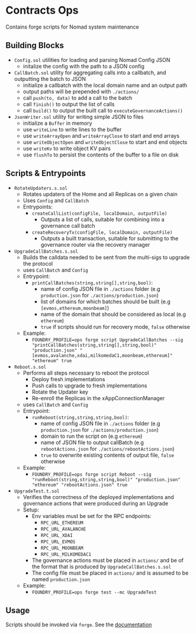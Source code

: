 # Contracts Ops

Contains forge scripts for Nomad system maintenance

## Building Blocks

- `Config.sol` utilities for loading and parsing Nomad Config JSON
  - initalize the config with the path to a JSON config
- `CallBatch.sol` utility for aggregating calls into a callbatch, and
  outputting the batch to JSON
  - initialize a callbatch with the local domain name and an output path
  - output paths will be prepended with `./actions/`
  - call `push(to, data)` to add a call to the batch
  - call `finish()` to output the list of calls
  - call `build()` to output the built call to `executeGovernanceActions()`
- `JsonWriter.sol` utility for writing simple JSON to files
  - initialize a `Buffer` in memory
  - use `writeLine` to write lines to the buffer
  - use `writeArrayOpen` and `writeArrayClose` to start and end arrays
  - use `writeObjectOpen` and `writeObjectClose` to start and end objects
  - use `writeKv` to write object KV pairs
  - use `flushTo` to persist the contents of the buffer to a file on disk

## Scripts & Entrypoints

- `RotateUpdaters.s.sol`
  - Rotates updaters of the Home and all Replicas on a given chain
  - Uses `Config` and `CallBatch`
  - Entrypoints:
    - `createCallList(configFile, localDomain, outputFile)`
      - Outputs a list of calls, suitable for combining into a governance
        call batch
    - `createRecoveryTx(configFile, localDomain, outputFile)`
      - Outputs a built transaction, suitable for submitting to the
        governance router via the recovery manager
- `UpgradeCallBatches.s.sol`
  - Builds the calldata needed to be sent from the multi-sigs to upgrade the protocol
  - uses `CallBatch` and `Config`
  - Entrypoint:
    - `printCallBatches(string,string[],string,bool)`:
      - name of config JSON file in `./actions` folder (e.g `production.json` for `./actions/production.json`)
      - list of domains for which batches should be built (e.g `[evmos,ethereum,moonbeam]`)
      - name of the domain that should be considered as local (e.g `ethereum`)
      - `true` if scripts should run for recovery mode, `false` otherwise
  - Example:
    - `FOUNDRY_PROFILE=ops forge script UpgradeCallBatches --sig "printCallBatches(string,string[],string,bool)" "production.json" "[evmos,avalanche,xdai,milkomedaC1,moonbeam,ethereum]" "ethereum" true`
- `Reboot.s.sol`
  - Performs all steps necessary to reboot the protocol
    - Deploy fresh implementations
    - Push calls to upgrade to fresh implementations
    - Rotate the Updater key
    - Re-enroll the Replicas in the xAppConnectionManager
  - uses `CallBatch` and `Config`
  - Entrypoint:
    - `runReboot(string,string,string,bool)`:
      - name of config JSON file in `./actions` folder (e.g `production.json` for `./actions/production.json`)
      - domain to run the script on (e.g `ethereum`)
      - name of JSON file to output callBatch (e.g `rebootActions.json` for `./actions/rebootActions.json`)
      - `true` to overwrite existing contents of output file, `false` otherwise
  - Example:
    - `FOUNDRY_PROFILE=ops forge script Reboot --sig "runReboot(string,string,string,bool)" "production.json" "ethereum" "rebootActions.json" true`
- `UpgradeTest.t.sol`
  - Verifies the correctness of the deployed implementations and governance actions that were produced during an Upgrade
  - Setup:
    - Env variables must be set for the RPC endpoints:
      - `RPC_URL_ETHEREUM`
      - `RPC_URL_AVALANCHE`
      - `RPC_URL_XDAI`
      - `RPC_URL_EVMOS`
      - `RPC_URL_MOONBEAM`
      - `RPC_URL_MILKOMEDAC1`
    - The governance actions must be placed in `actions/` and be of the format that is produced by `UpgradeCallBatches.s.sol`
    - The config file must be placed in `actions/` and is assumed to be named `production.json`
  - Example: 
    - `FOUNDRY_PROFILE=ops forge test --mc UpgradeTest`

## Usage

Scripts should be invoked via `forge`. See the [documentation](https://book.getfoundry.sh/tutorials/solidity-scripting)

